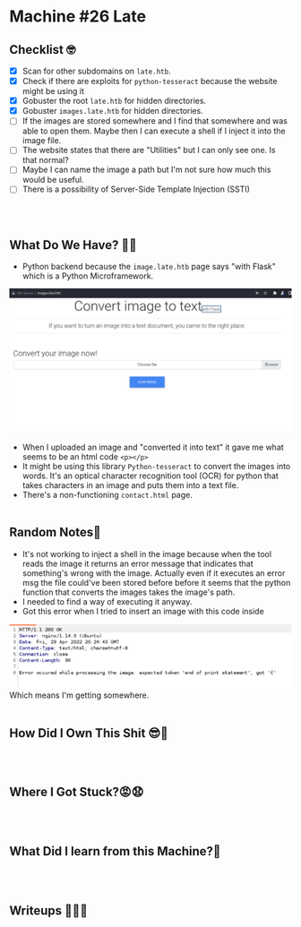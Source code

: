 # <span style="color:[COLOR]">Machine #26 Late</span>  



## <span style="color:[COLOR]">Checklist 🤓   

- [x] Scan for other subdomains on `late.htb`.
- [x] Check if there are exploits for `python-tesseract` because the website might be using it
- [x] Gobuster the root `late.htb` for hidden directories.
- [x] Gobuster `images.late.htb` for hidden directories.
- [ ] If the images are stored somewhere and I find that somewhere and was able to open them. Maybe then I can execute a shell if I inject it into the image file.
- [ ] The website states that there are "Utilities" but I can only see one. Is that normal?
- [ ] Maybe I can name the image a path but I'm not sure how much this would be useful.
- [ ] There is a possibility of Server-Side Template Injection (SSTI)

<br/><br/>


## <span style="color:[COLOR]">What Do We Have? 🤔🤔 

* Python backend because the `image.late.htb` page says "with Flask" which is a Python Microframework.   
<img src="images.late.htb.png">

* When I uploaded an image and "converted it into text" it gave me what seems to be an html code `<p></p>`
* It might be using this library `Python-tesseract` to convert the images into words. It's an optical character recognition tool (OCR) for python that takes characters in an image and puts them into a text file. 
* There's a non-functioning `contact.html` page.
<br/><br/>


## <span style="color:[COLOR]">Random Notes👀

* It's not working to inject a shell in the image because when the tool reads the image it returns an error message that indicates that something's wrong with the image. Actually even if it executes an error msg the file could've been stored before before it seems that the python function that converts the images takes the image's path.
* I needed to find a way of executing it anyway.
* Got this error when I tried to insert an image with this code inside  
<img src="template-injection.png">  
Which means I'm getting somewhere.
<br/><br/>  


## <span style="color:[COLOR]">How Did I Own This Shit 😎🥳  

<br/><br/>



## <span style="color:[COLOR]">Where I Got Stuck?😡😧  


<br/><br/>



## <span style="color:[COLOR]">What Did I learn from this Machine?👀  


<br/><br/>



## <span style="color:[COLOR]">Writeups ✍🏽📓   


<br/><br/>

<!-- @nested-tags:EXAMPLE/OF/NESTED/TAGS-->   

